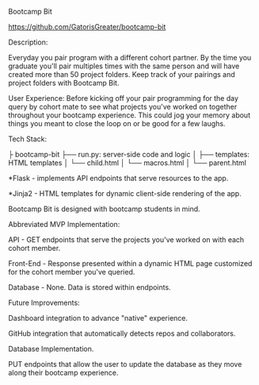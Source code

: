 Bootcamp Bit

https://github.com/GatorisGreater/bootcamp-bit

Description:

Everyday you pair program with a different cohort partner. By the time you graduate you'll pair multiples times with the same person and will have created more than 50 project folders. Keep track of your pairings and project folders with Bootcamp Bit.

User Experience:
Before kicking off your pair programming for the day query by cohort mate to see what projects you've worked on together throughout your bootcamp experience. This could jog your memory about things you meant to close the loop on or be good for a few laughs.

Tech Stack:

├ bootcamp-bit
├── run.py: server-side code and logic 
│ 
├── templates: HTML templates 
│ └── child.html
│ └── macros.html
│ └── parent.html

*Flask - implements API endpoints that serve resources to the app.

*Jinja2 - HTML templates for dynamic client-side rendering of the app.

Bootcamp Bit is designed with bootcamp students in mind.

Abbreviated MVP Implementation:

API - GET endpoints that serve the projects you've worked on with each cohort member. 

Front-End - Response presented within a dynamic HTML page customized for the cohort member you've queried.

Database - None. Data is stored within endpoints.

Future Improvements:

Dashboard integration to advance "native" experience.

GitHub integration that automatically detects repos and collaborators.

Database Implementation.

PUT endpoints that allow the user to update the database as they move along their bootcamp experience.